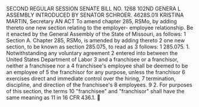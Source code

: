 SECOND REGULAR SESSION
SENATE BILL NO. 1268
102ND GENERA L ASSEMBLY
INTRODUCED BY SENATOR SCHROER.
4628S.01I KRISTINA MARTIN, Secretary
AN ACT
To amend chapter 285, RSMo, by adding thereto one new section relating to the employer-
employee relationship.
Be it enacted by the General Assembly of the State of Missouri, as follows:
1 Section A. Chapter 285, RSMo, is amended by adding thereto
2 one new section, to be known as section 285.075, to read as
3 follows:
1 285.075. 1. Notwithstanding any voluntary agreement
2 entered into between the United States Department of Labor
3 and a franchisee or a franchisor, neither a franchisee nor a
4 franchisee's employee shall be deemed to be an employee of
5 the franchisor for any purpose, unless the franchisor
6 exercises direct and immediate control over the hiring,
7 termination, discipline, and direction of the franchisee's
8 employees.
9 2. For purposes of this section, the terms
10 "franchisee" and "franchisor" shall have the same meaning as
11 in 16 CFR 436.1.
